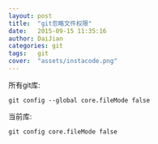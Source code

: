 ```yaml
---
layout: post
title:  "git忽略文件权限"
date:   2015-09-15 11:35:16
author: DaiJian
categories: git
tags:	git
cover:  "assets/instacode.png"
---
```

所有git库:   

	git config --global core.fileMode false

当前库:  

	git config core.fileMode false